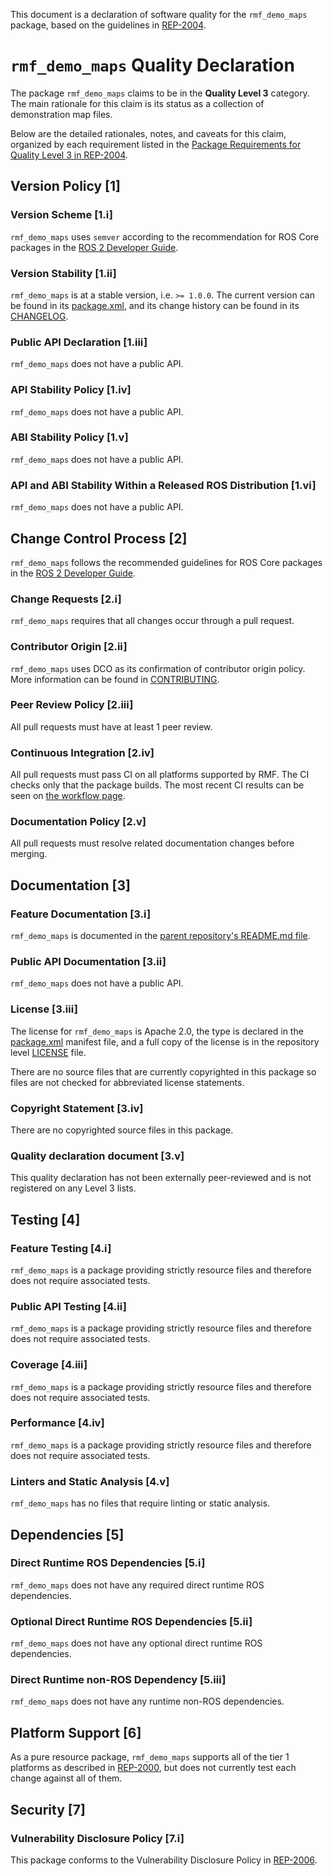 This document is a declaration of software quality for the `rmf_demo_maps` package, based on the guidelines in [REP-2004](https://www.ros.org/reps/rep-2004.html).

# `rmf_demo_maps` Quality Declaration

The package `rmf_demo_maps` claims to be in the **Quality Level 3** category.
The main rationale for this claim is its status as a collection of demonstration map files.

Below are the detailed rationales, notes, and caveats for this claim, organized by each requirement listed in the [Package Requirements for Quality Level 3 in REP-2004](https://www.ros.org/reps/rep-2004.html).

## Version Policy [1]

### Version Scheme [1.i]

`rmf_demo_maps` uses `semver` according to the recommendation for ROS Core packages in the [ROS 2 Developer Guide](https://index.ros.org/doc/ros2/Contributing/Developer-Guide/#versioning).

### Version Stability [1.ii]

`rmf_demo_maps` is at a stable version, i.e. `>= 1.0.0`.
The current version can be found in its [package.xml](package.xml), and its change history can be found in its [CHANGELOG](CHANGELOG.rst).

### Public API Declaration [1.iii]

`rmf_demo_maps` does not have a public API.

### API Stability Policy [1.iv]

`rmf_demo_maps` does not have a public API.

### ABI Stability Policy [1.v]

`rmf_demo_maps` does not have a public API.

### API and ABI Stability Within a Released ROS Distribution [1.vi]

`rmf_demo_maps` does not have a public API.

## Change Control Process [2]

`rmf_demo_maps` follows the recommended guidelines for ROS Core packages in the [ROS 2 Developer Guide](https://index.ros.org/doc/ros2/Contributing/Developer-Guide/#package-requirements).

### Change Requests [2.i]

`rmf_demo_maps` requires that all changes occur through a pull request.

### Contributor Origin [2.ii]

`rmf_demo_maps` uses DCO as its confirmation of contributor origin policy. More information can be found in [CONTRIBUTING](../CONTRIBUTING.md).

### Peer Review Policy [2.iii]

All pull requests must have at least 1 peer review.

### Continuous Integration [2.iv]

All pull requests must pass CI on all platforms supported by RMF.
The CI checks only that the package builds.
The most recent CI results can be seen on [the workflow page](https://github.com/open-rmf/rmf_library/actions).

### Documentation Policy [2.v]

All pull requests must resolve related documentation changes before merging.

## Documentation [3]

### Feature Documentation [3.i]

`rmf_demo_maps` is documented in the [parent repository's README.md file](../README.md).

### Public API Documentation [3.ii]

`rmf_demo_maps` does not have a public API.

### License [3.iii]

The license for `rmf_demo_maps` is Apache 2.0, the type is declared in the [package.xml](package.xml) manifest file, and a full copy of the license is in the repository level [LICENSE](../LICENSE) file.

There are no source files that are currently copyrighted in this package so files are not checked for abbreviated license statements.

### Copyright Statement [3.iv]

There are no copyrighted source files in this package.

### Quality declaration document [3.v]

This quality declaration has not been externally peer-reviewed and is not registered on any Level 3 lists.

## Testing [4]

### Feature Testing [4.i]

`rmf_demo_maps` is a package providing strictly resource files and therefore does not require associated tests.

### Public API Testing [4.ii]

`rmf_demo_maps` is a package providing strictly resource files and therefore does not require associated tests.

### Coverage [4.iii]

`rmf_demo_maps` is a package providing strictly resource files and therefore does not require associated tests.

### Performance [4.iv]

`rmf_demo_maps` is a package providing strictly resource files and therefore does not require associated tests.

### Linters and Static Analysis [4.v]

`rmf_demo_maps` has no files that require linting or static analysis.

## Dependencies [5]

### Direct Runtime ROS Dependencies [5.i]

`rmf_demo_maps` does not have any required direct runtime ROS dependencies.

### Optional Direct Runtime ROS Dependencies [5.ii]

`rmf_demo_maps` does not have any optional direct runtime ROS dependencies.

### Direct Runtime non-ROS Dependency [5.iii]

`rmf_demo_maps` does not have any runtime non-ROS dependencies.

## Platform Support [6]

As a pure resource package, `rmf_demo_maps` supports all of the tier 1 platforms as described in [REP-2000](https://www.ros.org/reps/rep-2000.html#support-tiers), but does not currently test each change against all of them.

## Security [7]

### Vulnerability Disclosure Policy [7.i]

This package conforms to the Vulnerability Disclosure Policy in [REP-2006](https://www.ros.org/reps/rep-2006.html).
